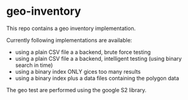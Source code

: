 # geo-inventory

This repo contains a geo inventory implementation.

Currently following implementations are available:

* using a plain CSV file a a backend, brute force testing
* using a plain CSV file a a backend, intelligent testing (using binary search in time) 
* using a binary index ONLY gices too many results
* using a binary index plus a data files containing the polygon data

The geo test are performed using the google S2 library.


